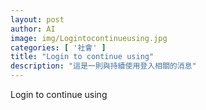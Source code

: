 ```yaml
---
layout: post
author: AI
image: img/Logintocontinueusing.jpg
categories: [ '社會' ]
title: "Login to continue using"
description: "這是一則與持續使用登入相關的消息"
---
```

Login to continue using